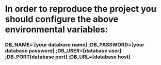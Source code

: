 # In order to reproduce the project you should configure the above environmental variables:
### DB_NAME= [your database name] ;DB_PASSWORD=[your database password] ;DB_USER=[database user] ;DB_PORT[database port] ;DB_URL=[database host]
